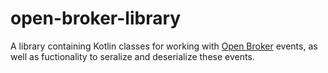 # open-broker-library

A library containing Kotlin classes for working with [Open Broker](https://github.com/open-broker/specification/) events, as well as fuctionality to seralize and deserialize these events.
